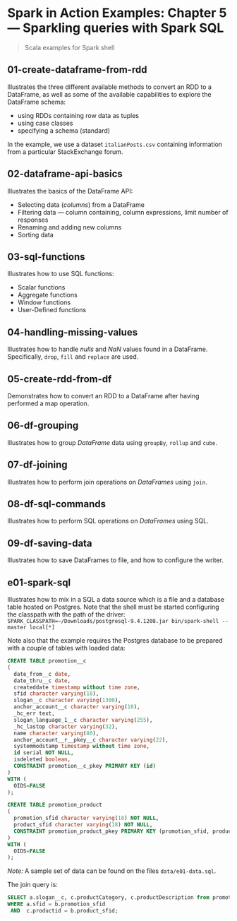 # Spark in Action Examples: Chapter 5 &mdash; Sparkling queries with Spark SQL
> Scala examples for Spark shell

## 01-create-dataframe-from-rdd
Illustrates the three different available methods to convert an RDD to a DataFrame, as well as some of the available capabilities to explore the DataFrame schema:
+ using RDDs containing row data as tuples
+ using case classes
+ specifying a schema (standard)

In the example, we use a dataset `italianPosts.csv` containing information from a particular StackExchange forum.

## 02-dataframe-api-basics
Illustrates the basics of the DataFrame API:
+ Selecting data (*columns*) from a DataFrame
+ Filtering data &mdash; column containing, column expressions, limit number of responses
+ Renaming and adding new columns
+ Sorting data

## 03-sql-functions
Illustrates how to use SQL functions:
+ Scalar functions
+ Aggregate functions
+ Window functions
+ User-Defined functions

## 04-handling-missing-values
Illustrates how to handle *nulls* and *NaN* values found in a DataFrame. Specifically, `drop`, `fill` and `replace` are used.

## 05-create-rdd-from-df
Demonstrates how to convert an RDD to a DataFrame after having performed a map operation.

## 06-df-grouping
Illustrates how to group *DataFrame* data using `groupBy`, `rollup` and `cube`.

## 07-df-joining
Illustrates how to perform join operations on *DataFrames* using `join`.

## 08-df-sql-commands
Illustrates how to perform SQL operations on *DataFrames* using SQL.

## 09-df-saving-data
Illustrates how to save DataFrames to file, and how to configure the writer.

## e01-spark-sql
Illustrates how to mix in a SQL a data source which is a file and a database table hosted on Postgres.
Note that the shell must be started configuring the classpath with the path of the driver: `SPARK_CLASSPATH=~/Downloads/postgresql-9.4.1208.jar bin/spark-shell --master local[*]`

Note also that the example requires the Postgres database to be prepared with a couple of tables with loaded data:
```sql
CREATE TABLE promotion__c
(
  date_from__c date,
  date_thru__c date,
  createddate timestamp without time zone,
  sfid character varying(18),
  slogan__c character varying(1300),
  anchor_account__c character varying(18),
  _hc_err text,
  slogan_language_1__c character varying(255),
  _hc_lastop character varying(32),
  name character varying(80),
  anchor_account__r__pkey__c character varying(22),
  systemmodstamp timestamp without time zone,
  id serial NOT NULL,
  isdeleted boolean,
  CONSTRAINT promotion__c_pkey PRIMARY KEY (id)
)
WITH (
  OIDS=FALSE
);

CREATE TABLE promotion_product
(
  promotion_sfid character varying(18) NOT NULL,
  product_sfid character varying(18) NOT NULL,
  CONSTRAINT promotion_product_pkey PRIMARY KEY (promotion_sfid, product_sfid)
)
WITH (
  OIDS=FALSE
);
```

*Note:*
A sample set of data can be found on the files `data/e01-data.sql`.


The join query is:
```sql
SELECT a.slogan__c, c.productCategory, c.productDescription from promotions a, promotion_product b, products c
WHERE a.sfid = b.promotion_sfid
 AND  c.productid = b.product_sfid;
```

